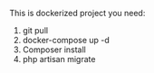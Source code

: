 This is dockerized project you need:
1. git pull
2. docker-compose up -d
3. Composer install
4. php artisan migrate
